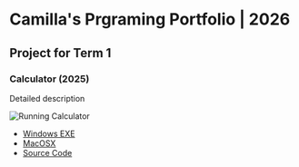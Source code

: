 # Camilla's Prgraming Portfolio | 2026

## Project for Term 1

### Calculator (2025)

Detailed description

![Running Calculator]()

* [Windows EXE]()
* [MacOSX]()
* [Source Code]()
